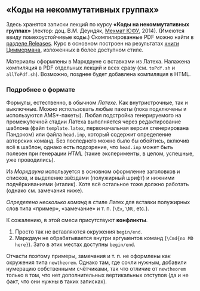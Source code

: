 ## «Коды на некоммутативных группах»

Здесь хранятся записки лекций по курсу **«Коды на некоммутативных группах»**
(лектор: доц. В.М. Деундяк, [Мехмат ЮФУ](http://mmcs.sfedu.ru/), 2014).
(Имеются ввиду помехоустойчивые коды.) 
Скомпилированные PDF можно найти в
[разделе Releases](https://github.com/ulysses4ever/noncomm-group-codes/releases).
Курс в основном построен на результатах
[книги Циммермана](https://www.dropbox.com/s/4vym7s4zty2ee4e/Zimmermann.pdf?dl=0),
изложенных в более доступном стиле.

Материалы оформлены в Маркдауне с вставками из Латеха. Налажена 
компиляция в PDF отдельных лекций и всех сразу (см. `toPdf.sh` и 
`allToPdf.sh`). Возможно, позднее будет добавлена компиляция в HTML.

### Подробнее о формате

Формулы, естественно, в обычном _Латехе_. Как внутристрочные, так и выключные.
Можно использовать любые пакеты (пока подключены и используются AMS*-пакеты).
Любая подстройка генерируемого на промежуточной стадии Латеха выполняется
через редактирование шаблона (файл `template.latex`, первоначальная версия
сгенерирована Пандоком) или файла `head.inp`, который содержит определение
авторских команд. Без последнего можно было бы обойтись, включив всё в шаблон,
однако есть подозрение, что `head.inp` может быть полезен при генерации _HTML_
(такие эксперименты, в целом, успешные, уже проводились).

Из _Маркдауна_ используется в основном оформление заголовков и списков, и выделение
звёздами (полужирный шрифт) и нижними подчёркиваниями (италик). Хотя всё 
остальное тоже должно работать (однако см. замечания ниже).

_Определено несколько команд_ в стиле Латех для вставки полужирных слов типа 
«пример», «замечание» и т. п. (`\Ex`, `\Nt`, etc.).

К сожалению, в этой смеси присутствуют **конфликты**. 

1.  Просто так не вставляются окружения `begin/end`.
2.  Маркдаун не обрабатывается внутри аргументов команд (`\Cmd{no MD here}`).
    Зато в этих местах доступны `begin/end`.
    
Отчасти поэтому примеры, замечания и т. п. не оформлены как окружения типа
`newtheorem`. Однако там, где сочли нужным, добавили нумерацию собственными
счётчиками, так что отличие от `newtheorem` только в том, что нет дополнительных
вертикальных отступов (да и не факт, что они нужны в таких записках).
